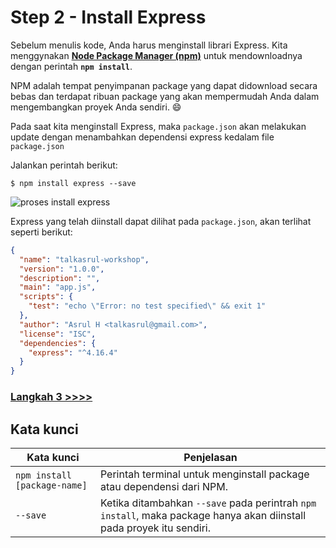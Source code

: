 # Step 2 - Install Express

Sebelum menulis kode, Anda harus menginstall librari Express. Kita menggynakan **[Node Package Manager (npm)](https://www.npmjs.com/)** untuk mendownloadnya dengan perintah **`npm install`**.

NPM adalah tempat penyimpanan package yang dapat didownload secara bebas dan terdapat ribuan package yang akan mempermudah Anda dalam mengembangkan proyek Anda sendiri. :smile:

Pada saat kita menginstall Express, maka `package.json` akan melakukan update dengan menambahkan dependensi express kedalam file `package.json`

Jalankan perintah berikut:

`$ npm install express --save`

![proses install express](https://github.com/talkasrul/workshop-express/blob/master/img/installExpress.png?raw=true)

Express yang telah diinstall dapat dilihat pada `package.json`, akan terlihat seperti berikut:

```json
{
  "name": "talkasrul-workshop",
  "version": "1.0.0",
  "description": "",
  "main": "app.js",
  "scripts": {
    "test": "echo \"Error: no test specified\" && exit 1"
  },
  "author": "Asrul H <talkasrul@gmail.com>",
  "license": "ISC",
  "dependencies": {
    "express": "^4.16.4"
  }
}
```



### [Langkah 3 >>>>](https://github.com/talkasrul/workshop-express/blob/master/learn/step_03.md)

## Kata kunci

| Kata kunci | Penjelasan |
|--------|-------------------------------|
| `npm install [package-name]` | Perintah terminal untuk menginstall package atau dependensi dari NPM. |
| `--save` | Ketika ditambahkan `--save` pada perintrah `npm install`, maka package hanya akan diinstall pada proyek itu sendiri. |